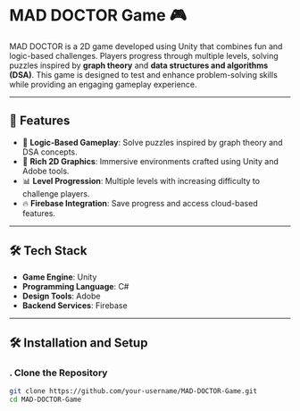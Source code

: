 # MAD DOCTOR Game 🎮

MAD DOCTOR is a 2D game developed using Unity that combines fun and logic-based challenges. Players progress through multiple levels, solving puzzles inspired by **graph theory** and **data structures and algorithms (DSA)**. This game is designed to test and enhance problem-solving skills while providing an engaging gameplay experience.

---

## 🚀 Features

- 🧠 **Logic-Based Gameplay**: Solve puzzles inspired by graph theory and DSA concepts.
- 🎨 **Rich 2D Graphics**: Immersive environments crafted using Unity and Adobe tools.
- 📊 **Level Progression**: Multiple levels with increasing difficulty to challenge players.
- 🔥 **Firebase Integration**: Save progress and access cloud-based features.

---

## 🛠️ Tech Stack

- **Game Engine**: Unity  
- **Programming Language**: C#  
- **Design Tools**: Adobe  
- **Backend Services**: Firebase  

---

## 🛠️ Installation and Setup

### . Clone the Repository
```bash
git clone https://github.com/your-username/MAD-DOCTOR-Game.git
cd MAD-DOCTOR-Game
